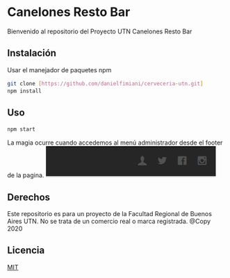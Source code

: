# Canelones Resto Bar

Bienvenido al repositorio del Proyecto UTN Canelones Resto Bar

## Instalación

Usar el manejador de paquetes npm

```bash
git clone [https://github.com/danielfimiani/cerveceria-utn.git]
npm install
```

## Uso

```bash
npm start
```

La magia ocurre cuando accedemos al menú administrador desde el footer de la pagina.
<img src=./public/images/imageReadme.png alt="img">

## Derechos

Este repositorio es para un proyecto de la Facultad Regional de Buenos Aires UTN.
No se trata de un comercio real o marca registrada.
@Copy 2020

## Licencia

[MIT](https://choosealicense.com/licenses/mit/)
